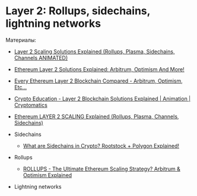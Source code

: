 # Layer 2: Rollups, sidechains, lightning networks


Материалы:

* [Layer 2 Scaling Solutions Explained (Rollups, Plasma, Sidechains, Channels ANIMATED)](https://www.youtube.com/watch?v=9pJjtEeq-N4)
* [Ethereum Layer 2 Solutions Explained: Arbitrum, Optimism And More!](https://www.youtube.com/watch?v=rj7-sE6H-Hs)
* [Every Ethereum Layer 2 Blockchain Compared - Arbitrum, Optimism, Etc...](https://www.youtube.com/watch?v=iTKSwf6je5g)
* [Crypto Education - Layer 2 Blockchain Solutions Explained | Animation | Cryptomatics](https://www.youtube.com/watch?v=2Z_2ebio8Nc)
* [Ethereum LAYER 2 SCALING Explained (Rollups, Plasma, Channels, Sidechains)](https://www.youtube.com/watch?v=BgCgauWVTs0&t=1s)
 
* Sidechains
  - [What are Sidechains in Crypto? Rootstock + Polygon Explained!](https://www.youtube.com/watch?v=cFRj2-jzm8E&t=3s)
* Rollups
  - [ROLLUPS - The Ultimate Ethereum Scaling Strategy? Arbitrum & Optimism Explained](https://www.youtube.com/watch?v=7pWxCklcNsU)
* Lightning networks
